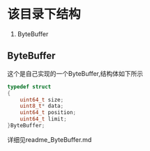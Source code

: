 # 该目录下结构
1. ByteBuffer
## ByteBuffer
这个是自己实现的一个ByteBuffer,结构体如下所示
```c
typedef struct
{
    uint64_t size;
    uint8_t* data;
    uint64_t position;
    uint64_t limit;
}ByteBuffer;
```
详细见readme_ByteBuffer.md